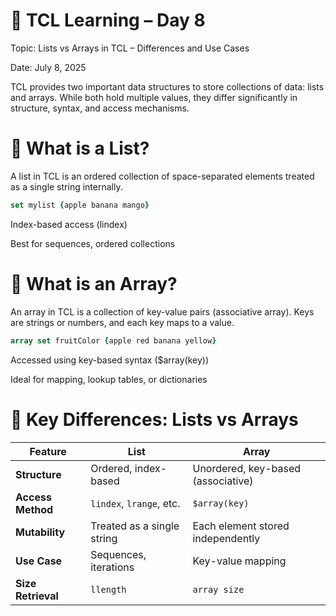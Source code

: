 # 📘 TCL Learning – Day 8

Topic: Lists vs Arrays in TCL – Differences and Use Cases

Date: July 8, 2025

TCL provides two important data structures to store collections of data: lists and arrays. While both hold multiple values, they differ significantly in structure, syntax, and access mechanisms.

# 🔹 What is a List?
A list in TCL is an ordered collection of space-separated elements treated as a single string internally.
```tcl
set mylist {apple banana mango}
```
Index-based access (lindex)

Best for sequences, ordered collections


# 🔹 What is an Array?
An array in TCL is a collection of key-value pairs (associative array). Keys are strings or numbers, and each key maps to a value.
```tcl
array set fruitColor {apple red banana yellow}
```
Accessed using key-based syntax ($array(key))

Ideal for mapping, lookup tables, or dictionaries

# 🔄 Key Differences: Lists vs Arrays

| Feature         | List                            | Array                             |
|----------------|----------------------------------|-----------------------------------|
| **Structure**   | Ordered, index-based            | Unordered, key-based (associative)|
| **Access Method** | `lindex`, `lrange`, etc.       | `$array(key)`                     |
| **Mutability**  | Treated as a single string      | Each element stored independently |
| **Use Case**    | Sequences, iterations           | Key-value mapping                 |
| **Size Retrieval** | `llength`                    | `array size`                      |

